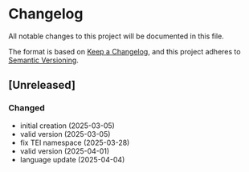 # Changelog

All notable changes to this project will be documented in this file.

The format is based on [Keep a Changelog](https://keepachangelog.com/en/1.0.0/),
and this project adheres to [Semantic Versioning](https://semver.org/spec/v2.0.0.html).


## [Unreleased]

### Changed
- initial creation (2025-03-05)
- valid version (2025-03-05)
- fix TEI namespace (2025-03-28)
- valid version (2025-04-01)
- language update (2025-04-04)